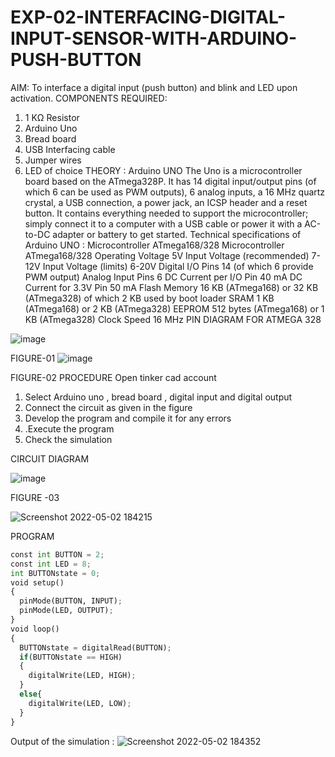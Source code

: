 # EXP-02-INTERFACING-DIGITAL-INPUT-SENSOR-WITH-ARDUINO-PUSH-BUTTON

AIM:  To interface a digital input (push button) and blink and LED upon activation.
COMPONENTS REQUIRED:
1.	1 KΩ Resistor 
2.	Arduino Uno 
3.	Bread board 
4.	USB Interfacing cable 
5.	Jumper wires 
6.	LED of choice 
THEORY :
Arduino UNO
 	  The Uno is a microcontroller board based on the ATmega328P. It has 14 digital input/output pins (of which 6 can be used as PWM outputs), 6 analog inputs, a 16 MHz quartz crystal, a USB connection, a power jack, an ICSP header and a reset button. It contains everything needed to support the microcontroller; simply connect it to a computer with a USB cable or power it with a AC-to-DC adapter or battery to get started.
	Technical specifications of Arduino UNO :
Microcontroller	ATmega168/328
Microcontroller	ATmega168/328
Operating Voltage	5V
Input Voltage (recommended)	7-12V
Input Voltage (limits)	6-20V
Digital I/O Pins	14 (of which 6 provide PWM output)
Analog Input Pins	6
DC Current per I/O Pin	40 mA
DC Current for 3.3V Pin	50 mA
Flash Memory	16 KB (ATmega168) or 32 KB (ATmega328) of which 2 KB used by boot loader
SRAM	1 KB (ATmega168) or 2 KB (ATmega328)
EEPROM	512 bytes (ATmega168) or 1 KB (ATmega328)
Clock Speed	16 MHz
PIN DIAGRAM FOR ATMEGA 328
 
![image](https://user-images.githubusercontent.com/36288975/163530394-115baee4-7ed1-49fe-9cce-d7b625e11e85.png)

FIGURE-01
![image](https://user-images.githubusercontent.com/36288975/163530431-4d390e98-0942-42d8-95b8-f57d348e6ad8.png)



FIGURE-02
PROCEDURE 
 Open tinker cad account 
1.	Select Arduino uno , bread board , digital input and digital output 
2.	Connect the circuit as given in the figure 
3.	Develop the program and compile it for any errors 
4.	 .Execute the program 
5.	Check the simulation 








CIRCUIT DIAGRAM 





![image](https://user-images.githubusercontent.com/36288975/163530437-87a0afbd-b3c9-44ad-b907-5de63486fb9d.png)



FIGURE -03

![Screenshot 2022-05-02 184215](https://user-images.githubusercontent.com/103049243/166239659-8030ae91-052b-494b-9b06-46842ee20e57.png)

PROGRAM 
```python
const int BUTTON = 2;
const int LED = 8;
int BUTTONstate = 0;
void setup()
{
  pinMode(BUTTON, INPUT);
  pinMode(LED, OUTPUT);
}
void loop()
{
  BUTTONstate = digitalRead(BUTTON);
  if(BUTTONstate == HIGH)
  {
    digitalWrite(LED, HIGH);
  }
  else{
    digitalWrite(LED, LOW);
  }
}
```
 
 



Output of the simulation :
![Screenshot 2022-05-02 184352](https://user-images.githubusercontent.com/103049243/166239613-142f7535-6736-4353-8e65-938dce1ddda1.png)


